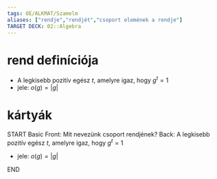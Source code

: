 ```yaml
---
tags: OE/ALKMAT/Szamelm 
aliases: ["rendje","rendjét","csoport elemének a rendje"]
TARGET DECK: 02::Algebra
---
```


# rend definíciója
- A legkisebb pozitív egész $t$, amelyre igaz, hogy $g^t=1$
- jele: $o(g)=|g|$

# kártyák
START
Basic
Front:
Mit nevezünk csoport rendjének?
Back:
A legkisebb pozitív egész $t$, amelyre igaz, hogy $g^t=1$
- jele: $o(g)=|g|$
<!--ID: 1687462716350-->
END
